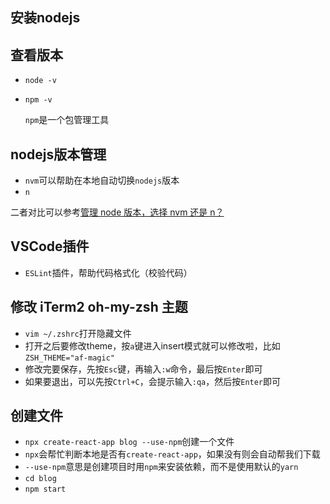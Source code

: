 ## 安装nodejs

## 查看版本

- `node -v`

- `npm -v`

  `npm`是一个包管理工具

## nodejs版本管理

- `nvm`可以帮助在本地自动切换`nodejs`版本
- `n`

二者对比可以参考[管理 node 版本，选择 nvm 还是 n？](https://fed.taobao.org/blog/taofed/do71ct/nvm-or-n/?spm=taofed.homepage.header.7.7eab5ac8dDRkRS)

## VSCode插件

- `ESLint`插件，帮助代码格式化（校验代码）

## 修改 iTerm2 oh-my-zsh 主题

- `vim ~/.zshrc`打开隐藏文件
- 打开之后要修改theme，按`a`键进入insert模式就可以修改啦，比如`ZSH_THEME="af-magic"`
- 修改完要保存，先按`Esc`键，再输入`:w`命令，最后按`Enter`即可
- 如果要退出，可以先按`Ctrl+C`，会提示输入`:qa`，然后按`Enter`即可

## 创建文件

- `npx create-react-app blog --use-npm`创建一个文件
- `npx`会帮忙判断本地是否有`create-react-app`，如果没有则会自动帮我们下载
- `--use-npm`意思是创建项目时用`npm`来安装依赖，而不是使用默认的`yarn`
- `cd blog`
- `npm start`

